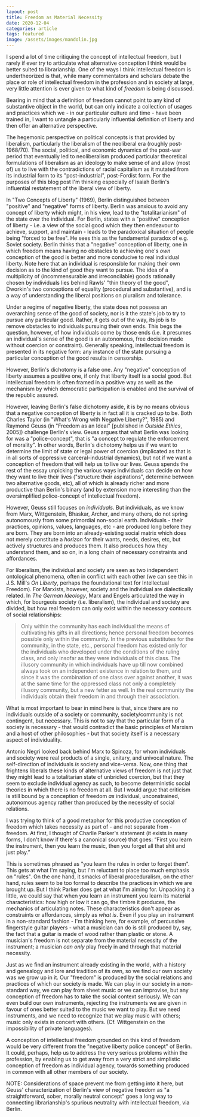 ```yaml
---
layout: post
title: Freedom as Material Necessity
date: 2020-12-04
categories: article
tags: featured
image: /assets/images/mandolin.jpg
---
```


I spend a lot of time critiquing the concept of intellectual freedom,
but I rarely if ever try to articulate what alternative conception I
think would be better suited to librarianship. One of the ways I think
intellectual freedom is undertheorized is that, while many commentators
and scholars debate the place or role of intellectual freedom in the
profession and in society at large, very little attention is ever given
to what kind of *freedom* is being discussed.

Bearing in mind that a definition of freedom cannot point to any kind of
substantive object in the world, but can only indicate a collection of
usages and practices which we - in our particular culture and time -
have been trained in, I want to untangle a particularly influential definition of
liberty and then offer an alternative perspective.

The hegemonic perspective on political concepts is that provided by
liberalism, particularly the liberalism of the neoliberal era (roughly
post-1968/70). The social, political, and economic dynamics of the
post-war period that eventually led to neoliberalism produced particular
theoretical formulations of liberalism as an ideology to make sense of
and allow (most of) us to live with the contradictions of racial capitalism as it mutated from its industrial form to its "post-industrial", post-Fordist form. For the purposes of this blog post I'm thinking especially of Isaiah Berlin's influential restatement of the liberal view of liberty. 

In "Two Concepts of Liberty" (1969), Berlin distinguished between "positive" and "negative" forms of liberty. Berlin was anxious to avoid any concept of liberty which might, in his view, lead to the "totalitarianism" of the state over the individual. For Berlin, states with a "positive" conception of liberty - i.e. a view of the social good which they then endeavour to achieve, support, and maintain - leads to the paradoxical situation of people being "forced to be free". He sees this as the fundamental paradox of e.g. Soviet society. Berlin thinks that a "negative" conception of liberty, one in which freedom means having no obstacles to achieving one's *own* conception of the good is better and more conducive to real individual liberty. Note here that an individual is responsible for making their own decision as to the kind of good they want to pursue. The idea of a multiplicity of (incommensurable and irreconcilable) goods rationally chosen by individuals lies behind Rawls' "thin theory of the good", Dworkin's two conceptions of equality (procedural and substantive), and is a way of understanding the liberal positions on pluralism and tolerance.

Under a regime of negative liberty, the state does not possess an
overarching sense of the good of society, nor is it the state's job to
try to pursue any particular good. Rather, it gets out of the way, its
job is to remove obstacles to individuals pursuing their own ends. This
begs the question, however, of how individuals come by those ends (i.e.
it presumes an individual's sense of the good is an autonomous, free
decision made without coercion or constraint). Generally speaking,
intellectual freedom is presented in its negative form: any instance of
the state pursuing a particular conception of the good results in
censorship.

However, Berlin's dichotomy is a false one. Any "negative" conception of
liberty assumes a positive one, if only that liberty itself is a social
good. But intellectual freedom is often framed in a positive way as
well: as the mechanism by which democratic participation is enabled and
the survival of the republic assured.

However, leaving Berlin's false dichotomy aside, it is by no means
obvious that a negative conception of liberty is in fact all it is
cracked up to be. Both Charles Taylor (in "What's Wrong with Negative
Liberty?", 1985) and Raymond Geuss (in "Freedom as an Ideal" [published
in *Outside Ethics*, 2005]) challenge Berlin's view. Geuss argues that
what Berlin was looking for was a "police-concept", that is "a concept
to regulate the enforcement of morality". In other words, Berlin's
dichotomy helps us if we want to determine the limit of state or legal
power of coercion (implicated as that is in all sorts of oppressive
carceral-industrial dynamics), but not if we want a conception of
freedom that will help us to live our lives. Geuss spends the rest of
the essay unpicking the various ways individuals can decide on how they
want to live their lives ("structure their aspirations", determine
between two alternative goods, etc), all of which is already richer and
more productive than Berlin's binary (and by extension more interesting
than the oversimplified police-concept of intellectual freedom).

However, Geuss still focuses on *individuals*. But individuals, as we
know from Marx, Wittgenstein, Bhaskar, Archer, and many others, do not
spring autonomously from some primordial non-social earth. Individuals -
their practices, opinions, values, languages, etc - are produced long
before they are born. They are born into an already-existing social
matrix which does not merely constitute a *horizon* for their wants,
needs, desires, etc, but actively structures and produces them. It also
produces how they understand them, and so on, in a long chain of
necessary constraints and affordances.

For liberalism, the individual and society are seen as two independent
ontological phenomena, often in conflict with each other (we can see
this in J.S. Mill's *On Liberty*, perhaps the foundational text for
Intellectual Freedom). For Marxists, however, society and the individual
are dialectically related. In *The German Ideology*, Marx and Engels
articulated the way in which, for bourgeois society (i.e. liberalism),
the individual and society are divided, but how real freedom can only
exist within the necessary contours of social relationships:

>Only within the community has each individual the means of cultivating
>his gifts in all directions; hence personal freedom becomes possible
>only within the community. In the previous substitutes for the
>community, in the state, etc., personal freedom has existed only for
>the individuals who developed under the conditions of the ruling class,
>and only insofar as they were individuals of this class. The illusory
>community in which individuals have up till now combined always took on
>an independent existence in relation to them, and since it was the
>combination of one class over against another, it was at the same time
>for the oppressed class not only a completely illusory community, but a
>new fetter as well. In the real community the individuals obtain their
>freedom in and through their association.

What is most important to bear in mind here is that, since there are no
individuals outside of a society or community, society/community is not
contingent, but necessary. This is not to say that the particular form
of a society is necessary - that would contradict the basic principles
of Marxism and a host of other philosophies - but that society itself is
a necessary aspect of individuality. 

Antonio Negri looked back behind Marx to Spinoza, for whom individuals
and society
were real products of a single, unitary, and univocal nature. The
self-direction of individuals *is* society and vice-versa. Now, one
thing that frightens liberals these kinds of alternative views of freedom
is not just that they might lead to a totalitarian state of unbridled
coercion, but that they seem to exclude individual agency as such, to become
deterministic social theories in which there is no freedom at all. But I
would argue that criticism is still bound by a conception of freedom
*as* individual, unconstrained, autonomous agency rather than produced
by the necessity of social relations.

I was trying to think of a good metaphor for this productive conception
of freedom which takes necessity as part of - and not separate from -
freedom. At first, I thought of Charlie Parker's statement (it exists in
many forms, I don't know if there's a canonical source) that goes: “First you learn the instrument, then you learn the music, then you forget all that shit and just play.” 

This is sometimes phrased as "you learn the rules in order to forget
them". This gets at what I'm saying, but I'm reluctant to place too much emphasis on "rules". On the one hand, it smacks of liberal proceduralism, on the other hand, rules seem to be too formal to describe the practices in which we are brought up. But I think Parker does get at what I'm aiming for. Unpacking it a little, we could say that when you learn an instrument you learn its material characteristics: how high or low it can go, the timbre it produces, the mechanics of articulating notes. These characteristics don't appear as constraints or affordances, simply as *what is*. Even if you play an instrument in a non-standard fashion - I'm thinking here, for example, of percussive fingerstyle guitar players - what a musician can do is still produced by, say, the fact that a guitar is made of wood rather than plastic or stone. A musician's freedom is not separate from the material necessity of the instrument; a musician *can only* play freely in and through that material necessity.

Just as we find an instrument already existing in the world, with a
history and genealogy and lore and tradition of its own, so we find our
own society was we grow up in it. Our "freedom" is produced by the
social relations and practices of which our society is made. We can play
in our society in a non-standard way, we can play from sheet music or we
can improvise, but any conception of freedom has to take the social
context seriously. We can even build our own instruments, rejecting the
instruments we are given in favour of ones better suited to the music we
want to play. But we need instruments, and we need to recognize that we
play music with others; music only exists in concert with others. (Cf.
Wittgenstein on the impossibility of private languages).

 A conception of intellectual freedom grounded on this
kind of freedom would be very different from the "negative liberty
police concept" of Berlin. It could, perhaps, help us to address the
very serious problems within the profession, by enabling us to get away
from a very strict and simplistic conception of freedom as individual
agency, towards something produced in common with all other members of
our society.

NOTE: Considerations of space prevent me from getting into it here, but
Geuss' characterization of Berlin's view of negative freedom as "a
straightforward, sober, morally neutral concept" goes a long way to
connecting librarianship's spurious neutrality with intellectual
freedom, via Berlin.
